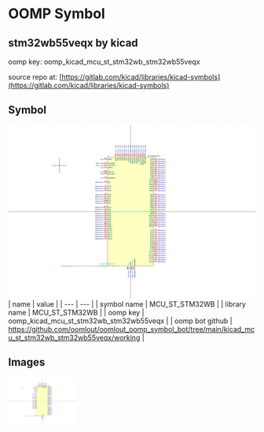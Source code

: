 # OOMP Symbol  
## stm32wb55veqx  by kicad  
  
oomp key: oomp_kicad_mcu_st_stm32wb_stm32wb55veqx  
  
source repo at: [https://gitlab.com/kicad/libraries/kicad-symbols](https://gitlab.com/kicad/libraries/kicad-symbols)  
## Symbol  
  
[![working.png](working_600.png)](working.png)  
| name | value | 
| --- | --- | 
| symbol name | MCU_ST_STM32WB | 
| library name | MCU_ST_STM32WB | 
| oomp key | oomp_kicad_mcu_st_stm32wb_stm32wb55veqx | 
| oomp bot github | https://github.com/oomlout/oomlout_oomp_symbol_bot/tree/main/kicad_mcu_st_stm32wb_stm32wb55veqx/working | 
## Images  
  
[![working.png](working_140.png)](working.png)  
